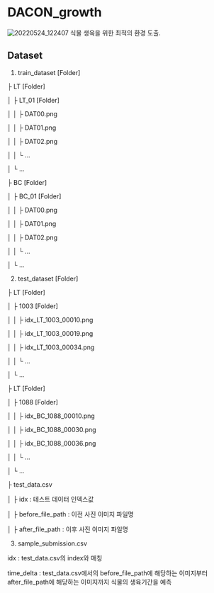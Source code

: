 # DACON_growth
![20220524_122407](https://user-images.githubusercontent.com/84311270/169942540-34089cc3-c47d-42bd-9310-76bfe6c50147.png)
식물 생육을 위한 최적의 환경 도출.

## Dataset
1. train_dataset [Folder]  

 ├ LT [Folder]  

 │ ├ LT_01 [Folder]  

 │ │ ├ DAT00.png  

 │ │ ├ DAT01.png  

 │ │ ├ DAT02.png  

 │ │ └  ...  

 │ └  ...  

 ├ BC [Folder]  

 │ ├ BC_01 [Folder]  

 │ │ ├ DAT00.png  

 │ │ ├ DAT01.png  

 │ │ ├ DAT02.png  

 │ │ └  ...  

 │ └  ...  

2. test_dataset [Folder]  

 ├ LT [Folder]  

 │ ├ 1003 [Folder]  

 │ │ ├ idx_LT_1003_00010.png  

 │ │ ├ idx_LT_1003_00019.png  

 │ │ ├ idx_LT_1003_00034.png  

 │ │ └  ...  

 │ └  ...  

 ├ LT [Folder]  

 │ ├ 1088 [Folder]  

 │ │ ├ idx_BC_1088_00010.png  

 │ │ ├ idx_BC_1088_00030.png  

 │ │ ├ idx_BC_1088_00036.png  

 │ │ └  ...  

 │ └  ...  

 ├ test_data.csv  

 │ ├ idx : 테스트 데이터 인덱스값  

 │ ├ before_file_path : 이전 사진 이미지 파일명  

 │ ├ after_file_path : 이후 사진 이미지 파일명  



3. sample_submission.csv  

idx : test_data.csv의 index와 매칭  

time_delta : test_data.csv에서의 before_file_path에 해당하는 이미지부터 after_file_path에 해당하는 이미지까지 식물의 생육기간을 예측  
